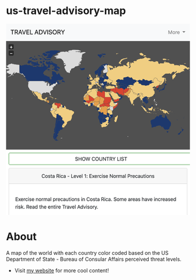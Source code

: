 # us-travel-advisory-map

![](example.png)

# About
A map of the world with each country color coded based on the US Department of State - Bureau of Consular Affairs perceived threat levels.

* Visit [my website](https://jrquick.com) for more cool content!
